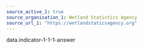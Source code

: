 ```yaml
---
source_active_1: true
source_organisation_1: Wetland Statistics Agency
source_url_1: "https://wetlandstaticsagency.org"
---
```

data.indicator-1-1-1-answer
